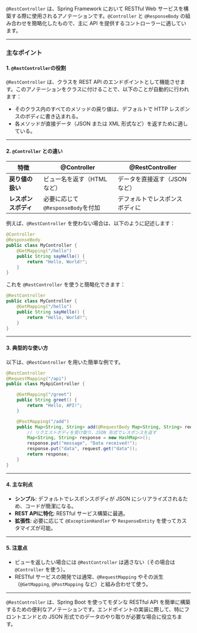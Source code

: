 `@RestController` は、Spring Framework において RESTful Web サービスを構築する際に使用されるアノテーションです。`@Controller` と `@ResponseBody` の組み合わせを簡略化したもので、主に API を提供するコントローラーに適しています。

---

### 主なポイント

#### 1. **`@RestController`の役割**
`@RestController` は、クラスを REST API のエンドポイントとして機能させます。このアノテーションをクラスに付けることで、以下のことが自動的に行われます：

- そのクラス内のすべてのメソッドの戻り値は、デフォルトで HTTP レスポンスのボディに書き込まれる。
- 各メソッドが直接データ（JSON または XML 形式など）を返すために適している。

---

#### 2. **`@Controller` との違い**
| 特徴                   | @Controller                     | @RestController               |
|------------------------|----------------------------------|--------------------------------|
| **戻り値の扱い**        | ビュー名を返す（HTML など）       | データを直接返す（JSON など）  |
| **レスポンスボディ**    | 必要に応じて`@ResponseBody`を付加 | デフォルトでレスポンスボディに |

例えば、`@RestController` を使わない場合は、以下のように記述します：

```java
@Controller
@ResponseBody
public class MyController {
    @GetMapping("/hello")
    public String sayHello() {
        return "Hello, World!";
    }
}
```

これを `@RestController` を使うと簡略化できます：

```java
@RestController
public class MyController {
    @GetMapping("/hello")
    public String sayHello() {
        return "Hello, World!";
    }
}
```

---

#### 3. **典型的な使い方**
以下は、`@RestController` を用いた簡単な例です。

```java
@RestController
@RequestMapping("/api")
public class MyApiController {

    @GetMapping("/greet")
    public String greet() {
        return "Hello, API!";
    }

    @PostMapping("/add")
    public Map<String, String> add(@RequestBody Map<String, String> request) {
        // リクエストボディを受け取り、JSON 形式でレスポンスを返す
        Map<String, String> response = new HashMap<>();
        response.put("message", "Data received!");
        response.put("data", request.get("data"));
        return response;
    }
}
```

---

#### 4. **主な利点**
- **シンプル**: デフォルトでレスポンスボディが JSON にシリアライズされるため、コードが簡潔になる。
- **REST APIに特化**: RESTful サービス構築に最適。
- **拡張性**: 必要に応じて `@ExceptionHandler` や `ResponseEntity` を使ってカスタマイズが可能。

---

#### 5. **注意点**
- ビューを返したい場合には `@RestController` は適さない（その場合は `@Controller` を使う）。
- RESTful サービスの開発では通常、`@RequestMapping` やその派生（`@GetMapping`, `@PostMapping` など）と組み合わせて使う。

---

`@RestController` は、Spring Boot を使ってモダンな RESTful API を簡単に構築するための便利なアノテーションです。エンドポイントの実装に際して、特にフロントエンドとの JSON 形式でのデータのやり取りが必要な場合に役立ちます。
